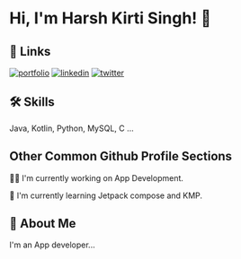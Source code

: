 
# Hi, I'm Harsh Kirti Singh! 👋


## 🔗 Links
[![portfolio](https://img.shields.io/badge/Bento-Black?style=for-the-badge&logo=Bento&logoColor=White&logoSize=auto&color=black)](https://bento.me/harshivam)
[![linkedin](https://img.shields.io/badge/linkedin-0A66C2?style=for-the-badge&logo=linkedin&logoColor=white)](https://www.linkedin.com/harshivam)
[![twitter](https://img.shields.io/badge/twitter-1DA1F2?style=for-the-badge&logo=twitter&logoColor=white)](https://twitter.com/harshivam7101)


## 🛠 Skills
Java, Kotlin, Python, MySQL, C ...


## Other Common Github Profile Sections
👩‍💻 I'm currently working on App Development.

🧠 I'm currently learning Jetpack compose and KMP.


## 🚀 About Me
I'm an App developer...

